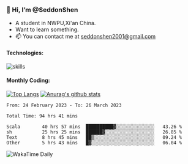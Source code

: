 ### 👋 Hi, I’m @SeddonShen
- A student in NWPU,Xi'an China.
- Want to learn something.
- 📫 You can contact me at seddonshen2001@gmail.com

#### Technologies:

![skills](https://skillicons.dev/icons?i=scala,js,html,css,bootstrap,jquery,c,cpp,cloudflare,django,docker,flask,git,github,githubactions,linux,latex,mysql,nodejs,ps,php,pr,py,raspberrypi,redis,unreal,v,vscode,vue,bash)

#### Monthly Coding:
[![Top Langs](https://github-readme-stats.vercel.app/api/top-langs?username=seddonshen&show_icons=true&locale=en&layout=compact&hide=html&langs_count=8)](https://github.com/SeddonShen/)
[![Anurag's github stats](https://github-readme-stats.vercel.app/api?username=SeddonShen&count_private=true&show_icons=true)](https://github.com/anuraghazra/github-readme-stats)
<!--START_SECTION:waka-->

```text
From: 24 February 2023 - To: 26 March 2023

Total Time: 94 hrs 41 mins

Scala        40 hrs 57 mins  ██████████▓░░░░░░░░░░░░░░   43.26 %
sh           25 hrs 25 mins  ██████▓░░░░░░░░░░░░░░░░░░   26.85 %
Text         8 hrs 45 mins   ██▒░░░░░░░░░░░░░░░░░░░░░░   09.24 %
Other        5 hrs 43 mins   █▓░░░░░░░░░░░░░░░░░░░░░░░   06.04 %
```

<!--END_SECTION:waka-->

![WakaTime Daily](https://wakatime.com/share/@seddon2001/61a7e342-5f12-4fea-bf92-1fac161e97d6.svg)
<!---
SeddonShen/SeddonShen is a ✨ special ✨ repository because its `README.md` (this file) appears on your GitHub profile.
You can click the Preview link to take a look at your changes.
--->
